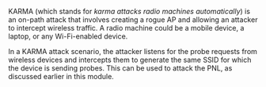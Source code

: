 KARMA (which stands for _karma attacks radio machines automatically_) is an on-path attack that involves creating a rogue AP and allowing an attacker to intercept wireless traffic. A radio machine could be a mobile device, a laptop, or any Wi-Fi-enabled device.

In a KARMA attack scenario, the attacker listens for the probe requests from wireless devices and intercepts them to generate the same SSID for which the device is sending probes. This can be used to attack the PNL, as discussed earlier in this module.

